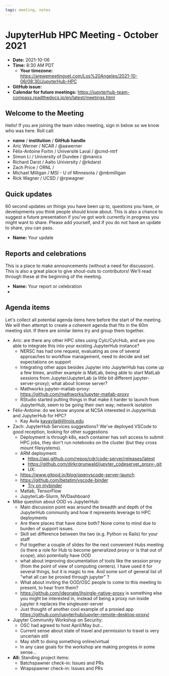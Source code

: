 ```yaml
---
tags: meeting, notes
---
```


# JupyterHub HPC Meeting - October 2021

- **Date:** 2021-10-06
- **Time:** 8:30 AM PDT
  - **Your timezone:** https://arewemeetingyet.com/Los%20Angeles/2021-10-06/08:30/JupyterHub-HPC
- **GitHub issue:**
- **Calendar for future meetings:** https://jupyterhub-team-compass.readthedocs.io/en/latest/meetings.html

## Welcome to the Meeting

Hello! If you are joining the team video meeting, sign in below so we know who was here. Roll call:

- **name** / **institution** / **GitHub handle**
- Aric Werner / NCAR / @aawerner
- Félix-Antoine Fortin / Université Laval / @cmd-ntrf
- Simon Li / University of Dundee / @manics
- Richard Darst / Aalto University / @rkdarst
- Zach Price / ORNL /
- Michael Milligan / MSI - U of Minnesota / @mbmilligan
- Rick Wagner / UCSD / @rpwagner

## Quick updates

60 second updates on things you have been up to, questions you have, or developments you think people should know about. This is also a chance to suggest a future presentation if you've got work currently in progress you might want to share. Please add yourself, and if you do not have an update to share, you can pass.

- **Name:** Your update


## Reports and celebrations

This is a place to make announcements (without a need for discussion). This is also a great place to give shout-outs to contributors! We'll read through these at the beginning of the meeting.

- **Name:** Your report or celebration
- 

## Agenda items

Let's collect all potential agenda items here before the start of the meeting. We will then attempt to create a coherent agenda that fits in the 60m meeting slot. If there are similar items try and group them together.

- Aric: are there any other HPC sites using Cylc/CylcHub, and are you able to integrate this into your existing JupyterHub instance?
    - NERSC has had one request, evaluating as one of several approaches to workflow management, need to decide and set expectations on support
    - Integrating other apps besides Jupyter into JupyterHub has come up a few times, another example is MatLab, being able to start MatLab sessions from Jupyter/JupyterLab (a little bit different jupyter-server-proxy); what about license server?
    - Mathworks jupyter-matlab-proxy: https://github.com/mathworks/jupyter-matlab-proxy
    - RStudio started putting things in that make it harder to launch from JupyterHub, seem to be going their own way; network isolation
- Félix-Antoine: do we know anyone at NCSA interested in JupyterHub and JupyterHub for HPC?
    - Kay Avila kayavila@illinois.edu
- Zach: JupyterHub Services suggestions? We've deployed VSCode to good reception, looking for other suggestions
    - Deployment is through k8s, each container has ssh access to submit HPC jobs, they don't run notebooks on the cluster (but they cross mount filesystems).  
    - ARM deployment:
        - https://api.github.com/repos/cdr/code-server/releases/latest
        - https://github.com/dirkcgrunwald/jupyter_codeserver_proxy-.git
        - UX: 
    - https://www.gitpod.io/blog/openvscode-server-launch
    - https://github.com/betatim/vscode-binder
        - [Try on mybinder](https://mybinder.org/v2/gh/betatim/vscode-binder/master?urlpath=lab)
    - Matlab, TensorFlow
    - JupyterLab-Slurm, NVDashboard
- Mike question about OOD vs JupyterHub:
    - Main discussion point was around the breadth and depth of the JupyterHub community and how it represents leverage to HPC deployments
    - Are there places that have done both?  None come to mind due to burden of support issues.
    - Skill set difference between the two (e.g. Python vs Rails) for your staff
    - Put together a couple of slides for the next convenient Hubs meeting (is there a role for Hub to become generalized proxy or is that out of scope), also potentially have OOD
    - what about improving documentation of tools like the session proxy (from the point of view of computing centers). I have used it for several things, but it is magic to me. And some sort of general list of "what all can be proxied through jupyter" ?
    - What about inviting the OOD/OSC people to come to this meeting to present, to hear from them?
    - https://github.com/ideonate/jhsingle-native-proxy is something else you might be interested in, instead of being a proxy run inside jupyter it replaces the singleuser-server
    - Just thought of another cool example of a proxied app https://github.com/jupyterhub/jupyter-remote-desktop-proxy/
- Jupyter Community Workshop on Security:
    - OSC had agreed to host April/May but...
    - Current sense about state of travel and permission to travel is very uncertain still
    - May shift to doing something online/virtual
    - In any case goals for the workshop are making progress in some sense...
- **All:** Standing project items:
    - Batchspawner check-in: Issues and PRs
    - Wrapspawner check-in: Issues and PRs
